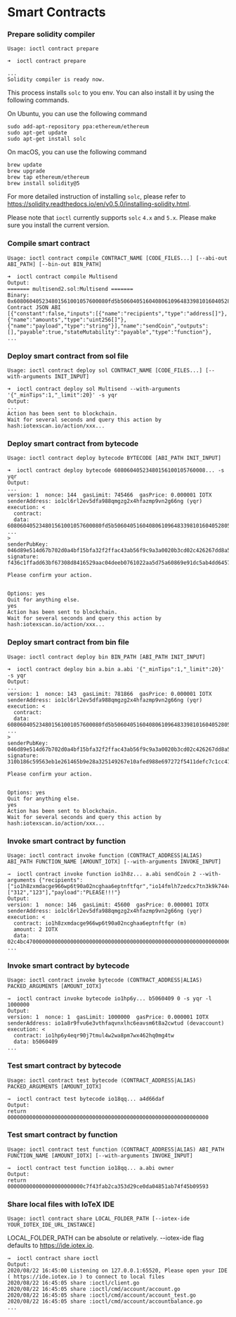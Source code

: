 # Smart Contracts

### Prepare solidity compiler <a href="#prepare-solidity-compiler" id="prepare-solidity-compiler"></a>

`Usage: ioctl contract prepare`

```
➜  ioctl contract prepare

...
Solidity compiler is ready now.

```

This process installs `solc` to you env. You can also install it by using the following commands.

On Ubuntu, you can use the following command

```
sudo add-apt-repository ppa:ethereum/ethereum
sudo apt-get update
sudo apt-get install solc
```

On macOS, you can use the following command

```
brew update
brew upgrade
brew tap ethereum/ethereum
brew install solidity@5

```

For more detailed instruction of installing `solc`, please refer to https://solidity.readthedocs.io/en/v0.5.0/installing-solidity.html.

Please note that `ioctl` currently supports `solc` `4.x` and `5.x`. Please make sure you install the current version.

### Compile smart contract <a href="#compile-smart-contract" id="compile-smart-contract"></a>

`Usage: ioctl contract compile CONTRACT_NAME [CODE_FILES...] [--abi-out ABI_PATH] [--bin-out BIN_PATH]`

```
➜  ioctl contract compile Multisend
Output:
======= multisend2.sol:Multisend =======
Binary:
0x608060405234801561001057600080fd5b5060405160408061096483398101604052805160209091015160008054600160a060020a03191633179055600191909155600255610911806100536000396000f30060806...
Contract JSON ABI
[{"constant":false,"inputs":[{"name":"recipients","type":"address[]"},{"name":"amounts","type":"uint256[]"},{"name":"payload","type":"string"}],"name":"sendCoin","outputs":[],"payable":true,"stateMutability":"payable","type":"function"},
...
```

### Deploy smart contract from sol file <a href="#deploy-smart-contract-from-sol-file" id="deploy-smart-contract-from-sol-file"></a>

`Usage: ioctl contract deploy sol CONTRACT_NAME [CODE_FILES...] [--with-arguments INIT_INPUT]`

```
➜  ioctl contract deploy sol Multisend --with-arguments '{"_minTips":1,"_limit":20}' -s yqr
Output:
...
Action has been sent to blockchain.
Wait for several seconds and query this action by hash:iotexscan.io/action/xxx...
```

### Deploy smart contract from bytecode

`Usage: ioctl contract deploy bytecode BYTECODE [ABI_PATH INIT_INPUT]`

```
➜  ioctl contract deploy bytecode 60806040523480156100105760008... -s yqr
Output:
...
version: 1  nonce: 144  gasLimit: 745466  gasPrice: 0.000001 IOTX
senderAddress: io1cl6rl2ev5dfa988qmgzg2x4hfazmp9vn2g66ng (yqr)
execution: <
  contract:
  data: 608060405234801561001057600080fd5b5060405160408061096483398101604052805160209091015160008054600160a060020a03191633179055600191909155600255610911806100536000396000f300608060405260043610
...
>
senderPubKey: 046d89e514d67b702d0a4bf15bfa32f2ffac43ab56f9c9a3a0020b3cd02c426267dd8a5a03bca5c2fe2487fd0e1539b8d25053ba1fc9db83684ea7a33b70f936f7
signature: f436c1ffadd63bf67308d8416529aac04deeb0761022aa5d75a60869e91dc5ab4dd64576d82ffe1a40e569450c6463accbbe2b9cf9251b0577419f6a6995e48800

Please confirm your action.


Options: yes
Quit for anything else.
yes
Action has been sent to blockchain.
Wait for several seconds and query this action by hash:iotexscan.io/action/xxx...

```

### Deploy smart contract from bin file <a href="#deploy-smart-contract-from-bin-file" id="deploy-smart-contract-from-bin-file"></a>

`Usage: ioctl contract deploy bin BIN_PATH [ABI_PATH INIT_INPUT]`

```
➜  ioctl contract deploy bin a.bin a.abi '{"_minTips":1,"_limit":20}' -s yqr
Output:
...
version: 1  nonce: 143  gasLimit: 781866  gasPrice: 0.000001 IOTX
senderAddress: io1cl6rl2ev5dfa988qmgzg2x4hfazmp9vn2g66ng (yqr)
execution: <
  contract:
  data: 608060405234801561001057600080fd5b5060405160408061096483398101604052805160209091015160008054600160a060020a03191633179055600191909155600255610911806100536000396000f300608060405260043610
...
>
senderPubKey: 046d89e514d67b702d0a4bf15bfa32f2ffac43ab56f9c9a3a0020b3cd02c426267dd8a5a03bca5c2fe2487fd0e1539b8d25053ba1fc9db83684ea7a33b70f936f7
signature: 310b186c59563eb1e261465b9e28a325149267e10afed988e697272f5411defc7c1cc419f01c6fbb45e4fbb2f50bcdbfb63fec7bd5e1a0f9ec43d6fcc286462a01

Please confirm your action.


Options: yes
Quit for anything else.
yes
Action has been sent to blockchain.
Wait for several seconds and query this action by hash:iotexscan.io/action/xxx...
```

### Invoke smart contract by function

`Usage: ioctl contract invoke function (CONTRACT_ADDRESS|ALIAS) ABI_PATH FUNCTION_NAME [AMOUNT_IOTX] [--with-arguments INVOKE_INPUT]`

```
→  ioctl contract invoke function io1h8z... a.abi sendCoin 2 --with-arguments {"recipients":["io1h8zxmdacge966wp6t90a02ncghaa6eptnftfqr","io14fmlh7zedcx7tn3k9k744v54nxnv8zky86tjhj"],"amounts":["312","123"],"payload":"PLEASE!!!"}
Output:
version: 1  nonce: 146  gasLimit: 45600  gasPrice: 0.000001 IOTX
senderAddress: io1cl6rl2ev5dfa988qmgzg2x4hfazmp9vn2g66ng (yqr)
execution: <
  contract: io1h8zxmdacge966wp6t90a02ncghaa6eptnftfqr (m)
  amount: 2 IOTX
  data: 02c4bc47000000000000000000000000000000000000000000000000000000000000006000000000000000000000000000000000000000000000000000000000000000c0000000000000000000000000000000000000000000000000
...
```

### Invoke smart contract by bytecode

`Usage: ioctl contract invoke bytecode (CONTRACT_ADDRESS|ALIAS) PACKED_ARGUMENTS [AMOUNT_IOTX]`

```
→  ioctl contract invoke bytecode io1hp6y... b5060409 0 -s yqr -l 1000000
Output:
version: 1  nonce: 1  gasLimit: 1000000  gasPrice: 0.000001 IOTX
senderAddress: io1a8r9fvu6e3vthfaqvnxlhc6eavsm6t8a2cwtud (devaccount)
execution: <
  contract: io1hp6y4eqr90j7tmul4w2wa8pm7wx462hq0mg4tw
  data: b5060409
...
```

### Test smart contract by bytecode <a href="#test-smart-contract-by-bytecode" id="test-smart-contract-by-bytecode"></a>

`Usage: ioctl contract test bytecode (CONTRACT_ADDRESS|ALIAS) PACKED_ARGUMENTS [AMOUNT_IOTX]`

```
→  ioctl contract test bytecode io18qq... a4d66daf
Output:
return 0000000000000000000000000000000000000000000000000000000000000000
```

### Test smart contract by function <a href="#test-smart-contract-by-function" id="test-smart-contract-by-function"></a>

`Usage: ioctl contract test function (CONTRACT_ADDRESS|ALIAS) ABI_PATH FUNCTION_NAME [AMOUNT_IOTX] [--with-arguments INVOKE_INPUT]`

```
→  ioctl contract test function io18qq... a.abi owner
Output:
return 000000000000000000000000c7f43fab2ca353d29ce0da04851ab74f45b09593
```

### Share local files with IoTeX IDE <a href="#share-local-files-with-iotex-ide" id="share-local-files-with-iotex-ide"></a>

`Usage: ioctl contract share LOCAL_FOLDER_PATH [--iotex-ide YOUR_IOTEX_IDE_URL_INSTANCE]`

LOCAL\_FOLDER\_PATH can be absolute or relatively. --iotex-ide flag defaults to https://ide.iotex.io.

```
→  ioctl contract share ioctl
Output:
2020/08/22 16:45:00 Listening on 127.0.0.1:65520, Please open your IDE ( https://ide.iotex.io ) to connect to local files
2020/08/22 16:45:05 share :ioctl/client.go
2020/08/22 16:45:05 share :ioctl/cmd/account/account.go
2020/08/22 16:45:05 share :ioctl/cmd/account/account_test.go
2020/08/22 16:45:05 share :ioctl/cmd/account/accountbalance.go
...
```

